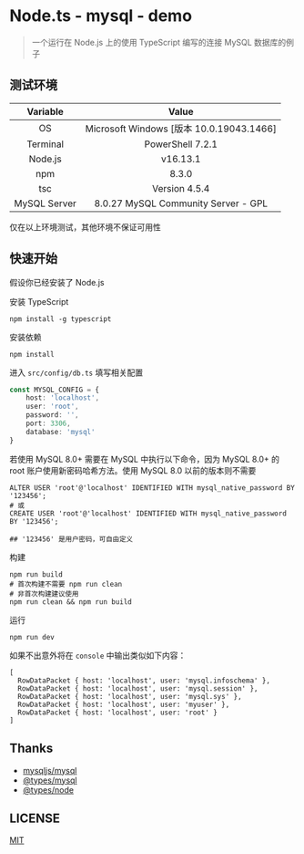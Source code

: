 # Node.ts - mysql - demo

> 一个运行在 Node.js 上的使用 TypeScript 编写的连接 MySQL 数据库的例子



## 测试环境

|   Variable   |                  Value                   |
| :----------: | :--------------------------------------: |
|      OS      | Microsoft Windows [版本 10.0.19043.1466] |
|   Terminal   |             PowerShell 7.2.1             |
|   Node.js    |                 v16.13.1                 |
|     npm      |                  8.3.0                   |
|     tsc      |              Version 4.5.4               |
| MySQL Server |   8.0.27 MySQL Community Server - GPL    |

仅在以上环境测试，其他环境不保证可用性

## 快速开始

假设你已经安装了 Node.js

安装 TypeScript

```shell
npm install -g typescript
```

安装依赖

```shell
npm install
```

进入 `src/config/db.ts` 填写相关配置

```typescript
const MYSQL_CONFIG = {
    host: 'localhost',
    user: 'root',
    password: '',
    port: 3306,
    database: 'mysql'
}
```

若使用 MySQL 8.0+ 需要在 MySQL 中执行以下命令，因为 MySQL 8.0+ 的 root 账户使用新密码哈希方法。使用 MySQL 8.0 以前的版本则不需要

```mysql
ALTER USER 'root'@'localhost' IDENTIFIED WITH mysql_native_password BY '123456';
# 或
CREATE USER 'root'@'localhost' IDENTIFIED WITH mysql_native_password BY '123456';

## '123456' 是用户密码，可自由定义
```

构建

```shell
npm run build
# 首次构建不需要 npm run clean
# 非首次构建建议使用
npm run clean && npm run build
```
运行

```shell
npm run dev
```

如果不出意外将在 `console` 中输出类似如下内容：

```mysql
[
  RowDataPacket { host: 'localhost', user: 'mysql.infoschema' },
  RowDataPacket { host: 'localhost', user: 'mysql.session' },
  RowDataPacket { host: 'localhost', user: 'mysql.sys' },
  RowDataPacket { host: 'localhost', user: 'myuser' },
  RowDataPacket { host: 'localhost', user: 'root' }
]
```

## Thanks

- [mysqljs/mysql](https://github.com/mysqljs/mysql)
- [@types/mysql](https://www.npmjs.com/package/@types/mysql)
- [@types/node](https://www.npmjs.com/package/@types/node)

## LICENSE

[MIT](LICENSE)